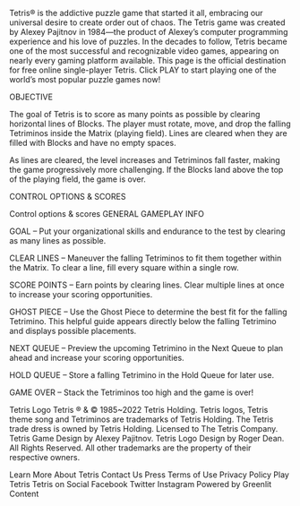 Tetris® is the addictive puzzle game that started it all, embracing our universal desire to create order out of chaos. The Tetris game was created by Alexey Pajitnov in 1984—the product of Alexey’s computer programming experience and his love of puzzles. In the decades to follow, Tetris became one of the most successful and recognizable video games, appearing on nearly every gaming platform available. This page is the official destination for free online single-player Tetris. Click PLAY to start playing one of the world’s most popular puzzle games now!

OBJECTIVE

The goal of Tetris is to score as many points as possible by clearing horizontal lines of Blocks. The player must rotate, move, and drop the falling Tetriminos inside the Matrix (playing field). Lines are cleared when they are filled with Blocks and have no empty spaces.

As lines are cleared, the level increases and Tetriminos fall faster, making the game progressively more challenging. If the Blocks land above the top of the playing field, the game is over.

CONTROL OPTIONS & SCORES

Control options & scores
GENERAL GAMEPLAY INFO

GOAL – Put your organizational skills and endurance to the test by clearing as many lines as possible.

CLEAR LINES – Maneuver the falling Tetriminos to fit them together within the Matrix. To clear a line, fill every square within a single row.

SCORE POINTS – Earn points by clearing lines. Clear multiple lines at once to increase your scoring opportunities.

GHOST PIECE – Use the Ghost Piece to determine the best fit for the falling Tetrimino. This helpful guide appears directly below the falling Tetrimino and displays possible placements.

NEXT QUEUE – Preview the upcoming Tetrimino in the Next Queue to plan ahead and increase your scoring opportunities.

HOLD QUEUE – Store a falling Tetrimino in the Hold Queue for later use.

GAME OVER – Stack the Tetriminos too high and the game is over!

Tetris Logo
Tetris ® & © 1985~2022 Tetris Holding.
Tetris logos, Tetris theme song and Tetriminos are trademarks of Tetris Holding.
The Tetris trade dress is owned by Tetris Holding. Licensed to The Tetris Company.
Tetris Game Design by Alexey Pajitnov.
Tetris Logo Design by Roger Dean.
All Rights Reserved.
All other trademarks are the property of their respective owners.

Learn More
About Tetris
Contact Us
Press
Terms of Use
Privacy Policy
Play Tetris
Tetris on Social
Facebook
Twitter
Instagram
Powered by Greenlit Content

